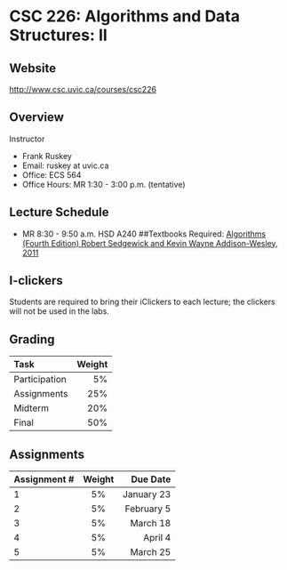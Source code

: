 # CSC 226: Algorithms and Data Structures: II

## Website	
 http://www.csc.uvic.ca/courses/csc226
 
## Overview
Instructor
- Frank Ruskey 
- Email: ruskey at uvic.ca 
- Office: ECS 564 
- Office Hours: MR 1:30 - 3:00 p.m. (tentative)

## Lecture Schedule	
-  MR 8:30 - 9:50 a.m.     HSD A240 
##Textbooks	
Required:	[Algorithms (Fourth Edition) Robert Sedgewick and Kevin Wayne Addison-Wesley, 2011 ](http://algs4.cs.princeton.edu/home/)

## I-clickers	
Students are required to bring their iClickers to each lecture; the clickers will not be used in the labs.

## Grading
| Task        | Weight |
|:------------|-------:|
| Participation| 5%    |
| Assignments | 25%    |
| Midterm     | 20%    |
| Final       | 50%    |

## Assignments
Assignment # | Weight	| Due Date
:------------|:--------:|-----------:
1 |	5%	| January 23
2 |	5%	| February 5
3 |	5%	| March 18
4 |	5%	| April 4
5 |	5%	| March 25
